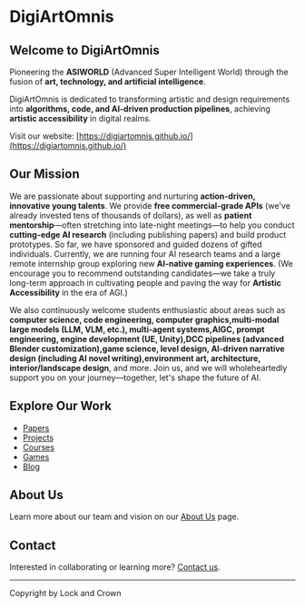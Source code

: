 # DigiArtOmnis

## Welcome to DigiArtOmnis

Pioneering the **ASIWORLD** (Advanced Super Intelligent World) through the fusion of **art, technology, and artificial intelligence**.

DigiArtOmnis is dedicated to transforming artistic and design requirements into **algorithms, code, and AI-driven production pipelines**, achieving **artistic accessibility** in digital realms.

Visit our website: [https://digiartomnis.github.io/](https://digiartomnis.github.io/)

## Our Mission

We are passionate about supporting and nurturing **action-driven, innovative young talents**. We provide **free commercial-grade APIs** (we've already invested tens of thousands of dollars), as well as **patient mentorship**—often stretching into late-night meetings—to help you conduct **cutting-edge AI research** (including publishing papers) and build product prototypes. So far, we have sponsored and guided dozens of gifted individuals. Currently, we are running four AI research teams and a large remote internship group exploring new **AI-native gaming experiences**. (We encourage you to recommend outstanding candidates—we take a truly long-term approach in cultivating people and paving the way for **Artistic Accessibility** in the era of AGI.)

We also continuously welcome students enthusiastic about areas such as **computer science, code engineering, computer graphics,multi-modal large models (LLM, VLM, etc.), multi-agent systems,AIGC, prompt engineering, engine development (UE, Unity),DCC pipelines (advanced Blender customization),game science, level design, AI-driven narrative design (including AI novel writing),environment art, architecture, interior/landscape design**, and more. Join us, and we will wholeheartedly support you on your journey—together, let's shape the future of AI.

## Explore Our Work

- [Papers](https://digiartomnis.github.io/paper.html)
- [Projects](https://digiartomnis.github.io/projects.html)
- [Courses](https://digiartomnis.github.io/course.html)
- [Games](https://digiartomnis.github.io/game.html)
- [Blog](https://digiartomnis.github.io/blog.html)

## About Us

Learn more about our team and vision on our [About Us](https://digiartomnis.github.io/aboutus.html) page.

## Contact

Interested in collaborating or learning more? [Contact us](https://digiartomnis.github.io/contact.html).

---

Copyright by Lock and Crown